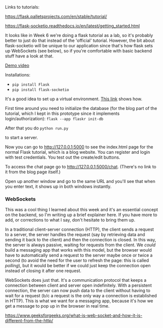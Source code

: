 
Links to tutorials:

https://flask.palletsprojects.com/en/stable/tutorial/

https://flask-socketio.readthedocs.io/en/latest/getting_started.html

It looks like in Week 6 we're doing a flask tutorial as a lab, so it's probably better to just do that instead of the 'official' tutorial. However, the bit about flask-socketio will be unique to our application since that's how flask sets up WebSockets (see below), so if you're comfortable with basic backend stuff have a look at that.  

[Demo video](https://drive.google.com/file/d/1p3qomztSkNgYk5gteBOj5wfa3q-isUr_/view?usp=sharing)

Installations:
- ```pip install Flask```
- ```pip install flask-socketio```

It's a good idea to set up a virtual environment. [This link](https://flask.palletsprojects.com/en/stable/installation/) shows how. 

First time around you need to initialize the database (for the blog part of the tutorial, which I kept in this prototype since it implements login/authorization):
```flask --app flaskr init-db```

After that you do
```python run.py```

to start a server. 

Now you can go to http://127.0.0.1:5000 to see the index.html page for the normal Flask tutorial, which is a blog website. You can register and login with test credentials. You test out the create/edit buttons. 

To access the chat page go to http://127.0.0.1:5000/chat. (There's no link to it from the blog page itself.)

Open up another window and go to the same URL and you'll see that when you enter text, it shows up in both windows instantly.

### WebSockets ###
This was a cool thing I learned about this week and it's an essential concept on the backend, so I'm writing up a brief explainer here. If you have more to add, or corrections to what I say, don't hesitate to bring them up. 

In a traditional client-server connection (HTTP), the client sends a request to a server, the server handles the request (say by retrieving data and sending it back to the client) and then the connection is closed. In this way, the server is always passive, waiting for requests from the client. We _could_ build a messaging app that works with this model, but the browser would have to automatically send a request to the server maybe once or twice a second (to avoid the need for the user to refresh the page: this is called _polling_), but it would be better if we could just keep the connection open instead of closing it after one request.

WebSockets does just that. It's a communication protocol that keeps a connection between client and server open indefinitely. With a persistent connection, the server can now push data to the client without having to wait for a request (b/c a request is the only way a connection is established in HTTP). This is what we want for a messaging app, because it's how we get a message to pop up in the browser in real time. 

https://www.geeksforgeeks.org/what-is-web-socket-and-how-it-is-different-from-the-http/
